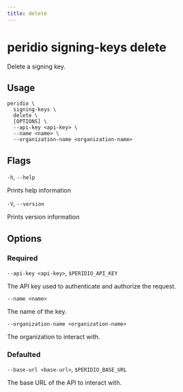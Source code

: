 ```yaml
---
title: delete
---
```


# peridio signing-keys delete

Delete a signing key.

## Usage

```
peridio \
  signing-keys \
  delete \
  [OPTIONS] \
  --api-key <api-key> \
  --name <name> \
  --organization-name <organization-name>
```

## Flags

`-h`, `--help`

Prints help information

`-V`, `--version`

Prints version information

## Options

### Required

`--api-key <api-key>`, `$PERIDIO_API_KEY`

The API key used to authenticate and authorize the request.

`--name <name>`

The name of the key.

`--organization-name <organization-name>`

The organization to interact with.

### Defaulted

`--base-url <base-url>`, `$PERIDIO_BASE_URL`

The base URL of the API to interact with.
